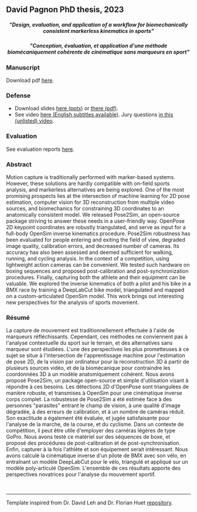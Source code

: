 ## David Pagnon PhD thesis, 2023
<h5 align="center">"Design, evaluation, and application of a workflow for biomechanically consistent markerless kinematics in sports"</h5>
<h5 align="center">"Conception, évaluation, et application d'une méthode biomécaniquement cohérente de cinématique sans marqueurs en sport"</h5>

### Manuscript
Download pdf <a href="https://github.com/davidpagnon/These_David_Pagnon/raw/main/Manuscript/Manuscrit/David_Pagnon_PhD_Manuscript_2022.pdf">here</a>.

### Defense
- Download slides <a href="https://github.com/davidpagnon/These_David_Pagnon/raw/main/Defense/David_Pagnon_PhD_Defense_2023.pptx">here (pptx)</a> or <a href="https://github.com/davidpagnon/These_David_Pagnon/raw/main/Defense/David_Pagnon_PhD_Defense_2023.pdf">there (pdf)</a>. 
- See video <a href="https://youtu.be/3XmO5lJyNcw">here (English subtitles available)</a>. Jury questions <a href="https://youtu.be/wVt-ZvjUKe0">in this (unlisted) video</a>. 

### Evaluation
See evaluation reports <a href="https://github.com/davidpagnon/These_David_Pagnon/tree/main/Evaluation">here</a>.

### Abstract
Motion capture is traditionally performed with marker-based systems. However, these solutions are hardly compatible with on-field sports analysis, and markerless alternatives are being explored. One of the most promising prospects lies at the intersection of machine learning for 2D pose estimation, computer vision for 3D reconstruction from multiple video sources, and biomechanics for constraining 3D coordinates to an anatomically consistent model. We released Pose2Sim, an open-source package striving to answer these needs in a user-friendly way. OpenPose 2D keypoint coordinates are robustly triangulated, and serve as input for a full-body OpenSim inverse kinematics procedure. Pose2Sim robustness has been evaluated for people entering and exiting the field of view, degraded image quality, calibration errors, and decreased number of cameras. Its accuracy has also been assessed and deemed sufficient for walking, running, and cycling analysis. In the context of a competition, using lightweight action cameras can be convenient. We tested such hardware on boxing sequences and proposed post-calibration and post-synchronization procedures. Finally, capturing both the athlete and their equipment can be valuable. We explored the inverse kinematics of both a pilot and his bike in a BMX race by training a DeepLabCut bike model, triangulated and mapped on a custom-articulated OpenSim model. This work brings out interesting new perspectives for the analysis of sports movement.

### Résumé
La capture de mouvement est traditionnellement effectuée à l'aide de marqueurs réfléchissants. Cependant, ces méthodes ne conviennent pas à l'analyse contextuelle du sport sur le terrain, et des alternatives sans marqueur sont étudiées. L'une des perspectives les plus prometteuses à ce sujet se situe à l'intersection de l'apprentissage machine pour l'estimation de pose 2D, de la vision par ordinateur pour la reconstruction 3D à partir de plusieurs sources vidéo, et de la biomécanique pour contraindre les coordonnées 3D à un modèle anatomiquement cohérent. Nous avons proposé Pose2Sim, un package open-source et simple d'utilisation visant à répondre à ces besoins. Les détections 2D d'OpenPose sont triangulées de manière robuste, et transmises à OpenSim pour une cinématique inverse corps complet. La robustesse de Pose2Sim a été estimée face à des personnes "parasites" entrant le champ de vision, à une qualité d'image dégradée, à des erreurs de calibration, et à un nombre de caméras réduit. Son exactitude a également été évaluée, et jugée satisfaisante pour l'analyse de la marche, de la course, et du cyclisme. Dans un contexte de compétition, il peut être utile d'employer des caméras légères de type GoPro. Nous avons testé ce matériel sur des séquences de boxe, et proposé des procédures de post-calibration et de post-synchronisation. Enfin, capturer à la fois l'athlète et son équipement serait intéressant. Nous avons calculé la cinématique inverse d'un pilote de BMX avec son vélo, en entraînant un modèle DeepLabCut pour le vélo, triangulé et appliqué sur un modèle poly-articulé OpenSim. L'ensemble de ces résultats apporte des perspectives novatrices pour l'analyse du mouvement sportif.



</br>

---

Template inspired from Dr. David Leh and Dr. Florian Huet <a href="https://github.com/JeanCollomb/Template_rapport_these">repository</a>.


